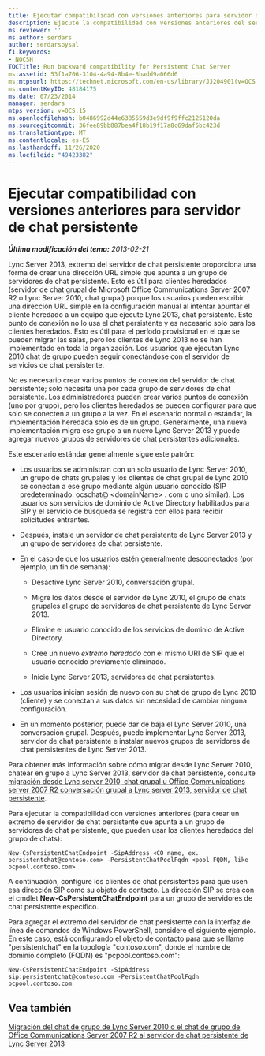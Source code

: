 ```yaml
---
title: Ejecutar compatibilidad con versiones anteriores para servidor de chat persistente
description: Ejecute la compatibilidad con versiones anteriores del servidor de chat persistente.
ms.reviewer: ''
ms.author: serdars
author: serdarsoysal
f1.keywords:
- NOCSH
TOCTitle: Run backward compatibility for Persistent Chat Server
ms:assetid: 53f1a706-3104-4a94-8b4e-8badd9a066d6
ms:mtpsurl: https://technet.microsoft.com/en-us/library/JJ204901(v=OCS.15)
ms:contentKeyID: 48184175
ms.date: 07/23/2014
manager: serdars
mtps_version: v=OCS.15
ms.openlocfilehash: b0486992d44e6385559d3e9df9f9ffc2125120da
ms.sourcegitcommit: 36fee89bb887bea4f18b19f17a8c69daf5bc423d
ms.translationtype: MT
ms.contentlocale: es-ES
ms.lasthandoff: 11/26/2020
ms.locfileid: "49423382"
---
```

# <a name="run-backward-compatibility-for-persistent-chat-server"></a>Ejecutar compatibilidad con versiones anteriores para servidor de chat persistente

<div data-xmlns="http://www.w3.org/1999/xhtml">

<div class="topic" data-xmlns="http://www.w3.org/1999/xhtml" data-msxsl="urn:schemas-microsoft-com:xslt" data-cs="https://msdn.microsoft.com/">

<div data-asp="https://msdn2.microsoft.com/asp">



</div>

<div id="mainSection">

<div id="mainBody">

<span> </span>

_**Última modificación del tema:** 2013-02-21_

Lync Server 2013, extremo del servidor de chat persistente proporciona una forma de crear una dirección URL simple que apunta a un grupo de servidores de chat persistente. Esto es útil para clientes heredados (servidor de chat grupal de Microsoft Office Communications Server 2007 R2 o Lync Server 2010, chat grupal) porque los usuarios pueden escribir una dirección URL simple en la configuración manual al intentar apuntar el cliente heredado a un equipo que ejecute Lync 2013, chat persistente. Este punto de conexión no lo usa el chat persistente y es necesario solo para los clientes heredados. Esto es útil para el período provisional en el que se pueden migrar las salas, pero los clientes de Lync 2013 no se han implementado en toda la organización. Los usuarios que ejecutan Lync 2010 chat de grupo pueden seguir conectándose con el servidor de servicios de chat persistente.

No es necesario crear varios puntos de conexión del servidor de chat persistente; solo necesita una por cada grupo de servidores de chat persistente. Los administradores pueden crear varios puntos de conexión (uno por grupo), pero los clientes heredados se pueden configurar para que solo se conecten a un grupo a la vez. En el escenario normal o estándar, la implementación heredada solo es de un grupo. Generalmente, una nueva implementación migra ese grupo a un nuevo Lync Server 2013 y puede agregar nuevos grupos de servidores de chat persistentes adicionales.

Este escenario estándar generalmente sigue este patrón:

  - Los usuarios se administran con un solo usuario de Lync Server 2010, un grupo de chats grupales y los clientes de chat grupal de Lync 2010 se conectan a ese grupo mediante algún usuario conocido (SIP predeterminado: ocschat@ \<domainName\> . com o uno similar). Los usuarios son servicios de dominio de Active Directory habilitados para SIP y el servicio de búsqueda se registra con ellos para recibir solicitudes entrantes.

  - Después, instale un servidor de chat persistente de Lync Server 2013 y un grupo de servidores de chat persistente.

  - En el caso de que los usuarios estén generalmente desconectados (por ejemplo, un fin de semana):
    
      - Desactive Lync Server 2010, conversación grupal.
    
      - Migre los datos desde el servidor de Lync 2010, el grupo de chats grupales al grupo de servidores de chat persistente de Lync Server 2013.
    
      - Elimine el usuario conocido de los servicios de dominio de Active Directory.
    
      - Cree un nuevo *extremo heredado* con el mismo URI de SIP que el usuario conocido previamente eliminado.
    
      - Inicie Lync Server 2013, servidores de chat persistentes.

  - Los usuarios inician sesión de nuevo con su chat de grupo de Lync 2010 (cliente) y se conectan a sus datos sin necesidad de cambiar ninguna configuración.

  - En un momento posterior, puede dar de baja el Lync Server 2010, una conversación grupal. Después, puede implementar Lync Server 2013, servidor de chat persistente e instalar nuevos grupos de servidores de chat persistentes de Lync Server 2013.

Para obtener más información sobre cómo migrar desde Lync Server 2010, chatear en grupo a Lync Server 2013, servidor de chat persistente, consulte [migración desde Lync server 2010, chat grupal u Office Communications server 2007 R2 conversación grupal a Lync server 2013, servidor de chat persistente](migration-from-lync-server-2010-group-chat-or-office-communications-server-2007-r2-group-chat-to-lync-server-2013-persistent-chat-server.md).

Para ejecutar la compatibilidad con versiones anteriores (para crear un extremo de servidor de chat persistente que apunta a un grupo de servidores de chat persistente, que pueden usar los clientes heredados del grupo de chats):

    New-CsPersistentChatEndpoint -SipAddress <CO name, ex. persistentchat@contoso.com> -PersistentChatPoolFqdn <pool FQDN, like pcpool.contoso.com>

A continuación, configure los clientes de chat persistentes para que usen esa dirección SIP como su objeto de contacto. La dirección SIP se crea con el cmdlet **New-CsPersistentChatEndpoint** para un grupo de servidores de chat persistente específico.

Para agregar el extremo del servidor de chat persistente con la interfaz de línea de comandos de Windows PowerShell, considere el siguiente ejemplo. En este caso, está configurando el objeto de contacto para que se llame "persistentchat" en la topología "contoso.com", donde el nombre de dominio completo (FQDN) es "pcpool.contoso.com":

    New-CsPersistentChatEndpoint -SipAddress sip:persistentchat@contoso.com -PersistentChatPoolFqdn pcpool.contoso.com

<div>

## <a name="see-also"></a>Vea también


[Migración del chat de grupo de Lync Server 2010 o el chat de grupo de Office Communications Server 2007 R2 al servidor de chat persistente de Lync Server 2013](migration-from-lync-server-2010-group-chat-or-office-communications-server-2007-r2-group-chat-to-lync-server-2013-persistent-chat-server.md)  
  

</div>

</div>

<span> </span>

</div>

</div>

</div>

